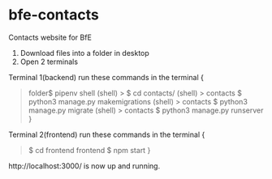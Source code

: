 # bfe-contacts
Contacts website for BfE


1. Download files into a folder in desktop
2. Open 2 terminals

Terminal 1(backend)
run these commands in the terminal {
  > folder$ pipenv shell
  (shell) > $ cd contacts/
  (shell) > contacts $ python3 manage.py makemigrations
  (shell) > contacts $ python3 manage.py migrate
  (shell) > contacts $ python3 manage.py runserver
}


Terminal 2(frontend)
run these commands in the terminal {
  > $ cd frontend
  > frontend $ npm start
}

http://localhost:3000/ is now up and running.
